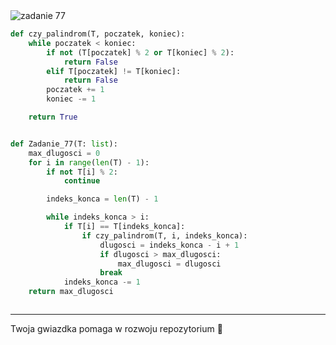 <picture>
  <source srcset="../../srt/zbior_zadan/77.png" media="(prefers-color-scheme: light)">
  <source srcset="../../srt/zbior_zadan/black_77.png" media="(prefers-color-scheme: dark)">
  <img src="../../srt/zbior_zadan/black_77.png" alt="zadanie 77">
</picture>

```python
def czy_palindrom(T, poczatek, koniec):
    while poczatek < koniec:
        if not (T[poczatek] % 2 or T[koniec] % 2):
            return False
        elif T[poczatek] != T[koniec]:
            return False
        poczatek += 1
        koniec -= 1

    return True


def Zadanie_77(T: list):
    max_dlugosci = 0
    for i in range(len(T) - 1):
        if not T[i] % 2:
            continue

        indeks_konca = len(T) - 1

        while indeks_konca > i:
            if T[i] == T[indeks_konca]:
                if czy_palindrom(T, i, indeks_konca):
                    dlugosci = indeks_konca - i + 1
                    if dlugosci > max_dlugosci:
                        max_dlugosci = dlugosci
                    break
            indeks_konca -= 1
    return max_dlugosci



```

---
Twoja gwiazdka pomaga w rozwoju repozytorium 🚀
